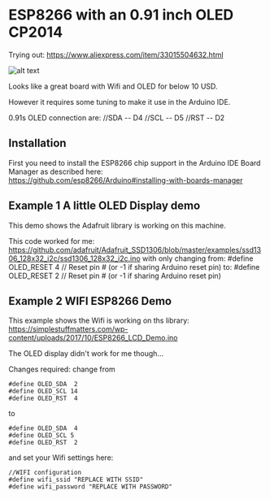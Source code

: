 # ESP8266 with an 0.91 inch OLED CP2014
Trying out: https://www.aliexpress.com/item/33015504632.html

![alt text](https://ae01.alicdn.com/kf/HTB1xV4pV4naK1RjSZFBq6AW7VXah.jpg " 1 x 0.91 OLED ESP8266 Wifi Kit8 Development Board  ")

Looks like a great board with Wifi and OLED for below 10 USD.

However it requires some tuning to make it use in the Arduino IDE.

0.91s OLED connection are:
//SDA -- D4
//SCL -- D5
//RST -- D2 

## Installation
First you need to install the ESP8266 chip support in the Arduino IDE Board Manager as described here: 
https://github.com/esp8266/Arduino#installing-with-boards-manager


## Example 1 A little OLED Display demo
This demo shows the Adafruit library is working on this machine.

This code worked for me: https://github.com/adafruit/Adafruit_SSD1306/blob/master/examples/ssd1306_128x32_i2c/ssd1306_128x32_i2c.ino with only changing from:
#define OLED_RESET     4 // Reset pin # (or -1 if sharing Arduino reset pin)
to:
#define OLED_RESET     2 // Reset pin # (or -1 if sharing Arduino reset pin)

## Example 2 WIFI ESP8266 Demo
This example shows the Wifi is working on ths library: https://simplestuffmatters.com/wp-content/uploads/2017/10/ESP8266_LCD_Demo.ino

The OLED display didn't work for me though...

Changes required:
change from
```
#define OLED_SDA  2
#define OLED_SCL 14
#define OLED_RST  4
```
to
```
#define OLED_SDA  4
#define OLED_SCL 5
#define OLED_RST  2
```
and set your Wifi settings here:
```
//WIFI configuration
#define wifi_ssid "REPLACE WITH SSID"
#define wifi_password "REPLACE WITH PASSWORD"
```
